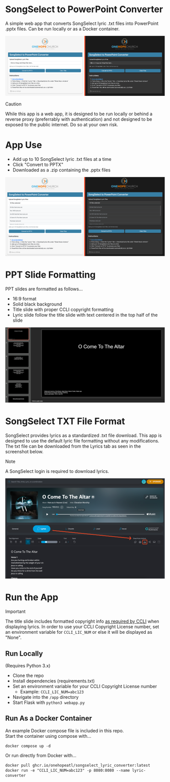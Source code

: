 # SongSelect to PowerPoint Converter
A simple web app that converts SongSelect lyric .txt files into PowerPoint .pptx files.
Can be run locally or as a Docker container.

<img src="assets/OHC-SSLC-Main-Combined.png" max-width=80% height=auto title="Lyric Converter App Screenshot">  

> [!CAUTION]
> While this app is a web app, it is designed to be run locally or behind a reverse proxy (preferrably with authentication) and not designed to be exposed to the public internet. Do so at your own risk.

# App Use
  * Add up to 10 SongSelect lyric .txt files at a time
  * Click "Convert to PPTX"
  * Downloaded as a .zip containing the .pptx files  

<img src="assets/OHC-SSLC-FilesSelected-Combined.png" max-width=80% height=auto title="Lyric Converter App Screenshot 2">  

# PPT Slide Formatting
PPT slides are formatted as follows...
  * 16:9 format
  * Solid black background
  * Title slide with proper CCLI copyright formatting
  * Lyric slide follow the title slide with text centered in the top half of the slide  

<img src="assets/OHC-SSLC-PPTX.png" max-width=80% height=auto title="PPTX File Example">  

# SongSelect TXT File Format
SongSelect provides lyrics as a standardized .txt file download. This app is designed to use the default lyric file formatting without any modifications. The txt file can be downloaded from the Lyrics tab as seen in the screenshot below.  

> [!NOTE]
> A SongSelect login is required to download lyrics.  

<img src="assets/SongSelect-Example.png" max-width=80% height=auto title="SongSelect File Download Example">  

# Run the App
> [!IMPORTANT]
> The title slide includes formatted copyright info [as required by CCLI](https://ccli.com/us/en/5-questions) when displaying lyrics. In order to use your CCLI Copyright License number, set an environment variable for `CCLI_LIC_NUM` or else it will be displayed as "None".  

## Run Locally
(Requires Python 3.x)
  * Clone the repo
  * Install dependencies (requirements.txt)
  * Set an environment variable for your CCLI Copyright License number
    * Example: `CCLI_LIC_NUM=abc123`
  * Navigate into the `/app` directory
  * Start Flask with `python3 webapp.py`  

## Run As a Docker Container
An example Docker compose file is included in this repo.  
Start the container using compose with...
```
docker compose up -d
```

Or run directly from Docker with...
```
docker pull ghcr.io/onehopeatl/songselect_lyric_converter:latest
docker run -e "CCLI_LIC_NUM=abc123" -p 8080:8080 --name lyric-converter
```  